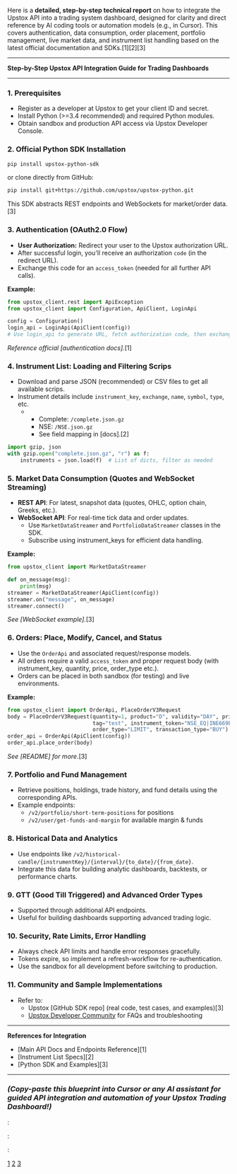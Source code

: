 Here is a **detailed, step-by-step technical report** on how to integrate the Upstox API into a trading system dashboard, designed for clarity and direct reference by AI coding tools or automation models (e.g., in Cursor). This covers authentication, data consumption, order placement, portfolio management, live market data, and instrument list handling based on the latest official documentation and SDKs.[1][2][3]

***

**Step-by-Step Upstox API Integration Guide for Trading Dashboards**

***

### 1. **Prerequisites**
- Register as a developer at Upstox to get your client ID and secret.
- Install Python (>=3.4 recommended) and required Python modules.
- Obtain sandbox and production API access via Upstox Developer Console.

### 2. **Official Python SDK Installation**
```bash
pip install upstox-python-sdk
```
or clone directly from GitHub:
```bash
pip install git+https://github.com/upstox/upstox-python.git
```
This SDK abstracts REST endpoints and WebSockets for market/order data.[3]

### 3. **Authentication (OAuth2.0 Flow)**
- **User Authorization:** Redirect your user to the Upstox authorization URL.
- After successful login, you'll receive an authorization `code` (in the redirect URL).
- Exchange this code for an `access_token` (needed for all further API calls).

**Example:**
```python
from upstox_client.rest import ApiException
from upstox_client import Configuration, ApiClient, LoginApi

config = Configuration()
login_api = LoginApi(ApiClient(config))
# Use login_api to generate URL, fetch authorization code, then exchange code for access token
```
*Reference official [authentication docs].*[1]

### 4. **Instrument List: Loading and Filtering Scrips**
- Download and parse JSON (recommended) or CSV files to get all available scrips.
- Instrument details include `instrument_key`, `exchange`, `name`, `symbol`, `type`, etc.
  - [JSON format URLs]:[2]
    - Complete: `/complete.json.gz`
    - NSE: `/NSE.json.gz`
    - See field mapping in [docs].[2]

```python
import gzip, json
with gzip.open("complete.json.gz", "r") as f:
    instruments = json.load(f)  # List of dicts, filter as needed
```

### 5. **Market Data Consumption (Quotes and WebSocket Streaming)**
- **REST API**: For latest, snapshot data (quotes, OHLC, option chain, Greeks, etc.).
- **WebSocket API**: For real-time tick data and order updates.
  - Use `MarketDataStreamer` and `PortfolioDataStreamer` classes in the SDK.
  - Subscribe using instrument_keys for efficient data handling.

**Example:**
```python
from upstox_client import MarketDataStreamer

def on_message(msg):
    print(msg)
streamer = MarketDataStreamer(ApiClient(config))
streamer.on("message", on_message)
streamer.connect()
```
*See [WebSocket example].*[3]

### 6. **Orders: Place, Modify, Cancel, and Status**
- Use the `OrderApi` and associated request/response models.
- All orders require a valid `access_token` and proper request body (with instrument_key, quantity, price, order_type etc.).
- Orders can be placed in both sandbox (for testing) and live environments.

**Example:**
```python
from upstox_client import OrderApi, PlaceOrderV3Request
body = PlaceOrderV3Request(quantity=1, product="D", validity="DAY", price=100.0, 
                           tag="test", instrument_token="NSE_EQ|INE669E01016", 
                           order_type="LIMIT", transaction_type="BUY")
order_api = OrderApi(ApiClient(config))
order_api.place_order(body)
```
*See [README] for more.*[3]

### 7. **Portfolio and Fund Management**
- Retrieve positions, holdings, trade history, and fund details using the corresponding APIs.
- Example endpoints:
  - `/v2/portfolio/short-term-positions` for positions
  - `/v2/user/get-funds-and-margin` for available margin & funds

### 8. **Historical Data and Analytics**
- Use endpoints like `/v2/historical-candle/{instrumentKey}/{interval}/{to_date}/{from_date}`.
- Integrate this data for building analytic dashboards, backtests, or performance charts.

### 9. **GTT (Good Till Triggered) and Advanced Order Types**
- Supported through additional API endpoints.
- Useful for building dashboards supporting advanced trading logic.

### 10. **Security, Rate Limits, Error Handling**
- Always check API limits and handle error responses gracefully.
- Tokens expire, so implement a refresh-workflow for re-authentication.
- Use the sandbox for all development before switching to production.

### 11. **Community and Sample Implementations**
- Refer to:
  - Upstox [GitHub SDK repo] (real code, test cases, and examples)[3]
  - [Upstox Developer Community](https://community.upstox.com/c/developer-api/15) for FAQs and troubleshooting

***

**References for Integration**
- [Main API Docs and Endpoints Reference][1]
- [Instrument List Specs][2]
- [Python SDK and Examples][3]

***

### *(Copy-paste this blueprint into Cursor or any AI assistant for guided API integration and automation of your Upstox Trading Dashboard!)*

:


:



:

[1](https://www.perplexity.ai/search/in-coding-compare-code-superno-xSYKpiqgTq2FjmHgF.wJ3w)
[2](https://upstox.com/developer/api-documentation/)
[3](https://upstox.com/developer/api-documentation/open-api/)